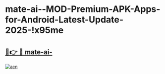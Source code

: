 # mate-ai--MOD-Premium-APK-Apps-for-Android-Latest-Update-2025-!x95me

# <h2><a href="https://yrkchh.esa.edu.pl?title=mate-ai-&ref=x95me">🔗👉 🔴 mate-ai-</a></h2>

[![acn](https://github.com/user-attachments/assets/0f9c940e-d8b0-45ae-aac7-cd30a18b3e1c)](https://yrkchh.esa.edu.pl?title=mate-ai-&ref=x95me)

